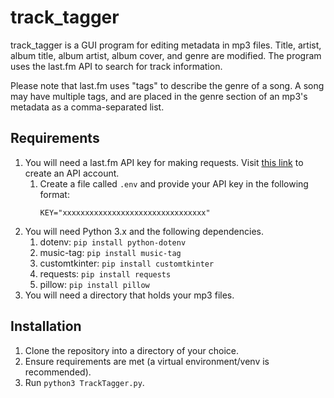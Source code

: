 # track_tagger

track_tagger is a GUI program for editing metadata in mp3 files. Title, artist, album title, album artist, album cover, and genre are modified. The program uses the last.fm API to search for track information.

Please note that last.fm uses "tags" to describe the genre of a song. A song may have multiple tags, and are placed in the genre section of an mp3's metadata as a comma-separated list.

## Requirements

1. You will need a last.fm API key for making requests. Visit [this link](https://www.last.fm/api/account/create) to create an API account.
    1. Create a file called `.env` and provide your API key in the following format:
        ```
        KEY="xxxxxxxxxxxxxxxxxxxxxxxxxxxxxxxx"
        ```
2. You will need Python 3.x and the following dependencies.
    1. dotenv: `pip install python-dotenv`
    2. music-tag: `pip install music-tag`
    3. customtkinter: `pip install customtkinter`
    4. requests: `pip install requests`
    5. pillow: `pip install pillow`
3. You will need a directory that holds your mp3 files.

## Installation

1. Clone the repository into a directory of your choice.
2. Ensure requirements are met (a virtual environment/venv is recommended).
3. Run `python3 TrackTagger.py`.

